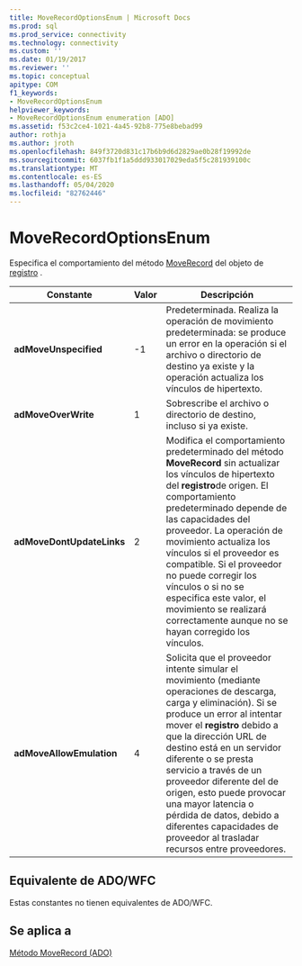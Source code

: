 ```yaml
---
title: MoveRecordOptionsEnum | Microsoft Docs
ms.prod: sql
ms.prod_service: connectivity
ms.technology: connectivity
ms.custom: ''
ms.date: 01/19/2017
ms.reviewer: ''
ms.topic: conceptual
apitype: COM
f1_keywords:
- MoveRecordOptionsEnum
helpviewer_keywords:
- MoveRecordOptionsEnum enumeration [ADO]
ms.assetid: f53c2ce4-1021-4a45-92b8-775e8bebad99
author: rothja
ms.author: jroth
ms.openlocfilehash: 849f3720d831c17b6b9d6d2829ae0b28f19992de
ms.sourcegitcommit: 6037fb1f1a5ddd933017029eda5f5c281939100c
ms.translationtype: MT
ms.contentlocale: es-ES
ms.lasthandoff: 05/04/2020
ms.locfileid: "82762446"
---
```

# <a name="moverecordoptionsenum"></a>MoveRecordOptionsEnum
Especifica el comportamiento del método [MoveRecord](../../../ado/reference/ado-api/moverecord-method-ado.md) del objeto de [registro](../../../ado/reference/ado-api/record-object-ado.md) .  
  
|Constante|Valor|Descripción|  
|--------------|-----------|-----------------|  
|**adMoveUnspecified**|-1|Predeterminada. Realiza la operación de movimiento predeterminada: se produce un error en la operación si el archivo o directorio de destino ya existe y la operación actualiza los vínculos de hipertexto.|  
|**adMoveOverWrite**|1|Sobrescribe el archivo o directorio de destino, incluso si ya existe.|  
|**adMoveDontUpdateLinks**|2|Modifica el comportamiento predeterminado del método **MoveRecord** sin actualizar los vínculos de hipertexto del **registro**de origen. El comportamiento predeterminado depende de las capacidades del proveedor. La operación de movimiento actualiza los vínculos si el proveedor es compatible. Si el proveedor no puede corregir los vínculos o si no se especifica este valor, el movimiento se realizará correctamente aunque no se hayan corregido los vínculos.|  
|**adMoveAllowEmulation**|4|Solicita que el proveedor intente simular el movimiento (mediante operaciones de descarga, carga y eliminación). Si se produce un error al intentar mover el **registro** debido a que la dirección URL de destino está en un servidor diferente o se presta servicio a través de un proveedor diferente del de origen, esto puede provocar una mayor latencia o pérdida de datos, debido a diferentes capacidades de proveedor al trasladar recursos entre proveedores.|  
  
## <a name="adowfc-equivalent"></a>Equivalente de ADO/WFC  
 Estas constantes no tienen equivalentes de ADO/WFC.  
  
## <a name="applies-to"></a>Se aplica a  
 [Método MoveRecord (ADO)](../../../ado/reference/ado-api/moverecord-method-ado.md)
